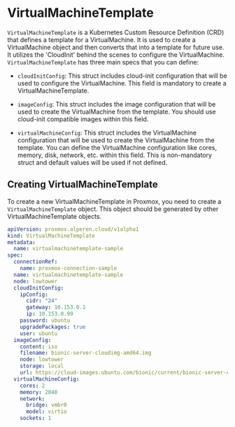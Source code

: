 # VirtualMachineTemplate

`VirtualMachineTemplate` is a Kubernetes Custom Resource Definition (CRD) that defines a template for a VirtualMachine. It is used to create a VirtualMachine object and then converts that into a template for future use. It utilizes the 'CloudInit' behind the scenes to configure the VirtualMachine. `VirtualMachineTemplate` has three main specs that you can define:

- `cloudInitConfig`: This struct includes cloud-init configuration that will be used to configure the VirtualMachine. This field is mandatory to create a VirtualMachineTemplate.

- `imageConfig`: This struct includes the image configuration that will be used to create the VirtualMachine from the template. You should use cloud-init compatible images within this field.

- `virtualMachineConfig`: This struct includes the VirtualMachine configuration that will be used to create the VirtualMachine from the template. You can define the VirtualMachine configuration like cores, memory, disk, network, etc. within this field. This is non-mandatory struct and default values will be used if not defined.


## Creating VirtualMachineTemplate

To create a new VirtualMachineTemplate in Proxmox, you need to create a `VirtualMachineTemplate` object. This object should be generated by other VirtualMachineTemplate objects.

```yaml
apiVersion: proxmox.alperen.cloud/v1alpha1
kind: VirtualMachineTemplate
metadata:
  name: virtualmachinetemplate-sample
spec:
  connectionRef:
    name: proxmox-connection-sample
  name: virtualmachinetemplate-sample
  node: lowtower
  cloudInitConfig:
    ipConfig:
      cidr: "24"
      gateway: 10.153.0.1
      ip: 10.153.0.99
    password: ubuntu
    upgradePackages: true
    user: ubuntu 
  imageConfig:
    content: iso
    filename: bionic-server-cloudimg-amd64.img
    node: lowtower
    storage: local
    url: https://cloud-images.ubuntu.com/bionic/current/bionic-server-cloudimg-amd64.img
  virtualMachineConfig:
    cores: 2
    memory: 2048
    network:
      bridge: vmbr0
      model: virtio
    sockets: 1
```